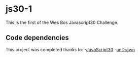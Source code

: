 # js30-1

This is the first of the Wes Bos Javascript30 Challenge.

## Code dependencies

This project was completed thanks to:
-[JavaScript30](https://javascript30.com/)
-[unDrawn](https://undraw.co/)
